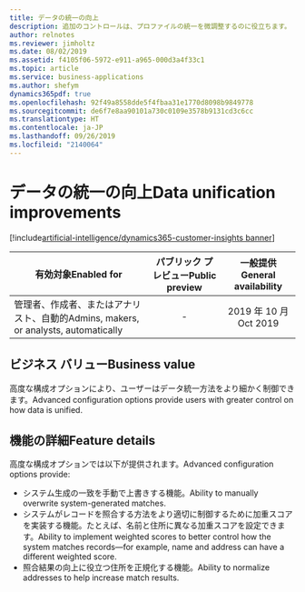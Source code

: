 ```yaml
---
title: データの統一の向上
description: 追加のコントロールは、プロファイルの統一を微調整するのに役立ちます。
author: relnotes
ms.reviewer: jimholtz
ms.date: 08/02/2019
ms.assetid: f4105f06-5972-e911-a965-000d3a4f33c1
ms.topic: article
ms.service: business-applications
ms.author: shefym
dynamics365pdf: true
ms.openlocfilehash: 92f49a8558dde5f4fbaa31e1770d8098b9849778
ms.sourcegitcommit: de6f7e8aa90101a730c0109e3578b9131cd3c6cc
ms.translationtype: HT
ms.contentlocale: ja-JP
ms.lasthandoff: 09/26/2019
ms.locfileid: "2140064"
---
```

# <a name="data-unification-improvements"></a><span data-ttu-id="11a45-103">データの統一の向上</span><span class="sxs-lookup"><span data-stu-id="11a45-103">Data unification improvements</span></span>
[!include[artificial-intelligence/dynamics365-customer-insights banner](../includes/artificial-intelligence/dynamics365-customer-insights.md)]

| <span data-ttu-id="11a45-104">有効対象</span><span class="sxs-lookup"><span data-stu-id="11a45-104">Enabled for</span></span>    |  <span data-ttu-id="11a45-105">パブリック プレビュー</span><span class="sxs-lookup"><span data-stu-id="11a45-105">Public preview</span></span> | <span data-ttu-id="11a45-106">一般提供</span><span class="sxs-lookup"><span data-stu-id="11a45-106">General availability</span></span> | 
| ---------- | :----------: |:----------: |
|<span data-ttu-id="11a45-107">管理者、作成者、またはアナリスト、自動的</span><span class="sxs-lookup"><span data-stu-id="11a45-107">Admins, makers, or analysts, automatically</span></span>|-| <span data-ttu-id="11a45-108">2019 年 10 月</span><span class="sxs-lookup"><span data-stu-id="11a45-108">Oct 2019</span></span>|


## <a name="business-value"></a><span data-ttu-id="11a45-109">ビジネス バリュー</span><span class="sxs-lookup"><span data-stu-id="11a45-109">Business value</span></span>
<!-- bv start -->
<span data-ttu-id="11a45-110">高度な構成オプションにより、ユーザーはデータ統一方法をより細かく制御できます。</span><span class="sxs-lookup"><span data-stu-id="11a45-110">Advanced configuration options provide users with greater control on how data is unified.</span></span>

<!-- bv end -->



## <a name="feature-details"></a><span data-ttu-id="11a45-111">機能の詳細</span><span class="sxs-lookup"><span data-stu-id="11a45-111">Feature details</span></span>
<!--feature detail start -->
<span data-ttu-id="11a45-112">高度な構成オプションでは以下が提供されます。</span><span class="sxs-lookup"><span data-stu-id="11a45-112">Advanced configuration options provide:</span></span>

- <span data-ttu-id="11a45-113">システム生成の一致を手動で上書きする機能。</span><span class="sxs-lookup"><span data-stu-id="11a45-113">Ability to manually overwrite system-generated matches.</span></span> 
- <span data-ttu-id="11a45-114">システムがレコードを照合する方法をより適切に制御するために加重スコアを実装する機能。たとえば、名前と住所に異なる加重スコアを設定できます。</span><span class="sxs-lookup"><span data-stu-id="11a45-114">Ability to implement weighted scores to better control how the system matches records—for example, name and address can have a different weighted score.</span></span>
- <span data-ttu-id="11a45-115">照合結果の向上に役立つ住所を正規化する機能。</span><span class="sxs-lookup"><span data-stu-id="11a45-115">Ability to normalize addresses to help increase match results.</span></span>
<!--feature detail end -->











